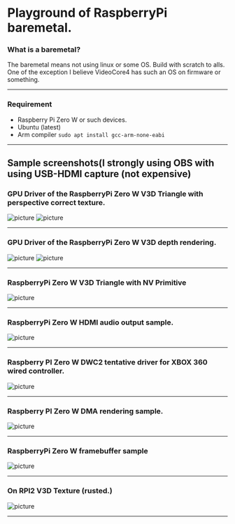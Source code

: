 # Playground of RaspberryPi baremetal.

### What is a baremetal?

The baremetal means not using linux or some OS.
Build with scratch to alls. One of the exception I believe VideoCore4 has such an OS on firmware or something.

----

### Requirement

- Raspberry Pi Zero W or such devices.
- Ubuntu (latest)
- Arm compiler `sudo apt install gcc-arm-none-eabi`

----

## Sample screenshots(I strongly using OBS with using USB-HDMI capture (not expensive)

### GPU Driver of the RaspberryPi Zero W V3D Triangle with perspective correct texture.
![picture](https://github.com/kumaashi/RaspberryPI/blob/master/image/rpizero_v3d_tex_06_02_moya.png "Raspberry Pi Zero W V3D texture demo 2")
![picture](https://github.com/kumaashi/RaspberryPI/blob/master/image/rpizero_v3d_tex_06_02.png "Raspberry Pi Zero W V3D texture demo 2")

----

### GPU Driver of the RaspberryPi Zero W V3D depth rendering.
![picture](https://github.com/kumaashi/RaspberryPI/blob/master/image/rpizero_v3d_tex_06_02_depth.png "Raspberry Pi Zero W V3D texture demo 2")
![picture](https://github.com/kumaashi/RaspberryPI/blob/master/image/rpizero_v3d_tex_06.png "Raspberry Pi Zero W V3D texture demo")

----

### RaspberryPi Zero W V3D Triangle with NV Primitive
![picture](https://github.com/kumaashi/RaspberryPI/blob/master/image/rpizero_v3d_04.png "Raspberry Pi Zero W V3D Demo")

----
### RaspberryPi Zero W HDMI audio output sample.
![picture](https://github.com/kumaashi/RaspberryPI/blob/master/image/rpizero_hdmi_audio02.png "RPIZERO w HDMI audio sample")

----
### Raspberry PI Zero W DWC2 tentative driver for XBOX 360 wired controller.
![picture](https://github.com/kumaashi/RaspberryPI/blob/master/image/dwc2_usb03.png "RPIZERO w USB03 sample")

----
### Raspberry PI Zero W DMA rendering sample.
![picture](https://github.com/kumaashi/RaspberryPI/blob/master/image/rpizero_dma01.png "RPIZERO W DMA rendering sample")

----
### RaspberryPi Zero W framebuffer sample
![picture](https://github.com/kumaashi/RaspberryPI/blob/master/image/rpizero_framebuffer.png "RPIZERO w framebuffer sample")

----
### On RPI2 V3D Texture  (rusted.)
![picture](https://github.com/kumaashi/RaspberryPI/blob/master/image/test0.jpg "nan picture")

----


